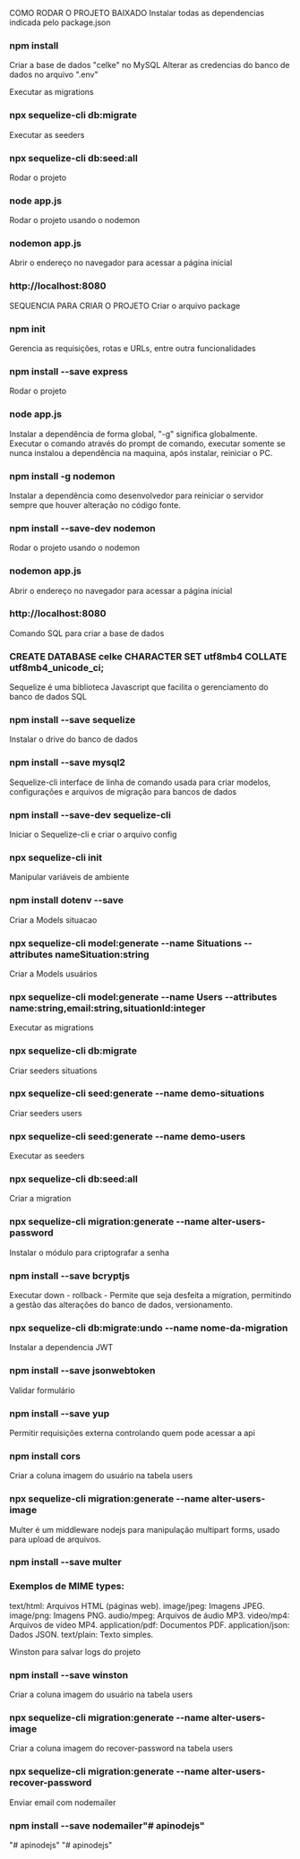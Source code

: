 COMO RODAR O PROJETO BAIXADO
Instalar todas as dependencias indicada pelo package.json
### npm install

Criar a base de dados "celke" no MySQL
Alterar as credencias do banco de dados no arquivo ".env"

Executar as migrations
### npx sequelize-cli db:migrate

Executar as seeders
### npx sequelize-cli db:seed:all

Rodar o projeto
### node app.js

Rodar o projeto usando o nodemon
### nodemon app.js

Abrir o endereço no navegador para acessar a página inicial
### http://localhost:8080


SEQUENCIA PARA CRIAR O PROJETO
Criar o arquivo package
### npm init

Gerencia as requisições, rotas e URLs, entre outra funcionalidades
### npm install --save express

Rodar o projeto
### node app.js

Instalar a dependência de forma global, "-g" significa globalmente. Executar o comando através do prompt de comando, executar somente se nunca instalou a dependência na maquina, após instalar, reiniciar o PC.
### npm install -g nodemon

Instalar a dependência como desenvolvedor para reiniciar o servidor sempre que houver alteração no código fonte.
### npm install --save-dev nodemon

Rodar o projeto usando o nodemon
### nodemon app.js

Abrir o endereço no navegador para acessar a página inicial
### http://localhost:8080

Comando SQL para criar a base de dados
### CREATE DATABASE celke CHARACTER SET utf8mb4 COLLATE utf8mb4_unicode_ci;

Sequelize é uma biblioteca Javascript que facilita o gerenciamento do banco de dados SQL
### npm install --save sequelize

Instalar o drive do banco de dados
### npm install --save mysql2

Sequelize-cli interface de linha de comando usada para criar modelos, configurações e arquivos de migração para bancos de dados
### npm install --save-dev sequelize-cli

Iniciar o Sequelize-cli e criar o arquivo config
### npx sequelize-cli init

Manipular variáveis de ambiente
### npm install dotenv --save

Criar a Models situacao
### npx sequelize-cli model:generate --name Situations --attributes nameSituation:string

Criar a Models usuários
### npx sequelize-cli model:generate --name Users --attributes name:string,email:string,situationId:integer

Executar as migrations
### npx sequelize-cli db:migrate

Criar seeders situations
### npx sequelize-cli seed:generate --name demo-situations

Criar seeders users
### npx sequelize-cli seed:generate --name demo-users

Executar as seeders
### npx sequelize-cli db:seed:all

Criar a migration
### npx sequelize-cli migration:generate --name alter-users-password

Instalar o módulo para criptografar a senha
### npm install --save bcryptjs

Executar down - rollback - Permite que seja desfeita a migration, permitindo a gestão das alterações do banco de dados, versionamento.
### npx sequelize-cli db:migrate:undo --name nome-da-migration

Instalar a dependencia JWT
### npm install --save jsonwebtoken

Validar formulário
### npm install --save yup

Permitir requisições externa controlando quem pode acessar a api
### npm install cors

Criar a coluna imagem do usuário na tabela users
### npx sequelize-cli migration:generate --name alter-users-image

Multer é um middleware nodejs para manipulação multipart forms, usado para upload de arquivos.
### npm install --save multer

### Exemplos de MIME types:
text/html: Arquivos HTML (páginas web).
image/jpeg: Imagens JPEG.
image/png: Imagens PNG.
audio/mpeg: Arquivos de áudio MP3.
video/mp4: Arquivos de vídeo MP4.
application/pdf: Documentos PDF.
application/json: Dados JSON.
text/plain: Texto simples.

Winston para salvar logs do projeto
### npm install --save winston

Criar a coluna imagem do usuário na tabela users
### npx sequelize-cli migration:generate --name alter-users-image

Criar a coluna imagem do recover-password na tabela users
### npx sequelize-cli migration:generate --name alter-users-recover-password

Enviar email com nodemailer
### npm install --save nodemailer"# apinodejs" 
"# apinodejs" 
"# apinodejs" 
